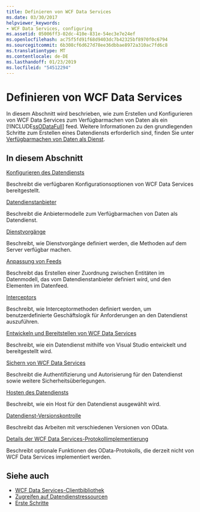 ```yaml
---
title: Definieren von WCF Data Services
ms.date: 03/30/2017
helpviewer_keywords:
- WCF Data Services, configuring
ms.assetid: 05006ff3-02dc-410e-831e-54ec3e7e24ef
ms.openlocfilehash: ac75f5fd91f68d9403dc7b42325bf8970f0c6794
ms.sourcegitcommit: 6b308cf6d627d78ee36dbbae8972a310ac7fd6c8
ms.translationtype: MT
ms.contentlocale: de-DE
ms.lasthandoff: 01/23/2019
ms.locfileid: "54512294"
---
```

# <a name="defining-wcf-data-services"></a>Definieren von WCF Data Services

In diesem Abschnitt wird beschrieben, wie zum Erstellen und Konfigurieren von WCF Data Services zum Verfügbarmachen von Daten als ein [!INCLUDE[ssODataFull](../../../../includes/ssodatafull-md.md)] feed. Weitere Informationen zu den grundlegenden Schritte zum Erstellen eines Datendiensts erforderlich sind, finden Sie unter [Verfügbarmachen von Daten als Dienst](../../../../docs/framework/data/wcf/exposing-your-data-as-a-service-wcf-data-services.md).

## <a name="in-this-section"></a>In diesem Abschnitt

 [Konfigurieren des Datendiensts](../../../../docs/framework/data/wcf/configuring-the-data-service-wcf-data-services.md)

 Beschreibt die verfügbaren Konfigurationsoptionen von WCF Data Services bereitgestellt.

 [Datendienstanbieter](../../../../docs/framework/data/wcf/data-services-providers-wcf-data-services.md)

 Beschreibt die Anbietermodelle zum Verfügbarmachen von Daten als Datendienst.

 [Dienstvorgänge](../../../../docs/framework/data/wcf/service-operations-wcf-data-services.md)

 Beschreibt, wie Dienstvorgänge definiert werden, die Methoden auf dem Server verfügbar machen.

 [Anpassung von Feeds](../../../../docs/framework/data/wcf/feed-customization-wcf-data-services.md)

 Beschreibt das Erstellen einer Zuordnung zwischen Entitäten im Datenmodell, das vom Datendienstanbieter definiert wird, und den Elementen im Datenfeed.

 [Interceptors](../../../../docs/framework/data/wcf/interceptors-wcf-data-services.md)

 Beschreibt, wie Interceptormethoden definiert werden, um benutzerdefinierte Geschäftslogik für Anforderungen an den Datendienst auszuführen.

 [Entwickeln und Bereitstellen von WCF Data Services](../../../../docs/framework/data/wcf/developing-and-deploying-wcf-data-services.md)

 Beschreibt, wie ein Datendienst mithilfe von Visual Studio entwickelt und bereitgestellt wird.

 [Sichern von WCF Data Services](../../../../docs/framework/data/wcf/securing-wcf-data-services.md)

 Beschreibt die Authentifizierung und Autorisierung für den Datendienst sowie weitere Sicherheitsüberlegungen.

 [Hosten des Datendiensts](../../../../docs/framework/data/wcf/hosting-the-data-service-wcf-data-services.md)

 Beschreibt, wie ein Host für den Datendienst ausgewählt wird.

 [Datendienst-Versionskontrolle](../../../../docs/framework/data/wcf/data-service-versioning-wcf-data-services.md)

 Beschreibt das Arbeiten mit verschiedenen Versionen von OData.

 [Details der WCF Data Services-Protokollimplementierung](../../../../docs/framework/data/wcf/wcf-data-services-protocol-implementation-details.md)

 Beschreibt optionale Funktionen des OData-Protokolls, die derzeit nicht von WCF Data Services implementiert werden.

## <a name="see-also"></a>Siehe auch

- [WCF Data Services-Clientbibliothek](../../../../docs/framework/data/wcf/wcf-data-services-client-library.md)
- [Zugreifen auf Datendienstressourcen](../../../../docs/framework/data/wcf/accessing-data-service-resources-wcf-data-services.md)
- [Erste Schritte](../../../../docs/framework/data/wcf/getting-started-with-wcf-data-services.md)
